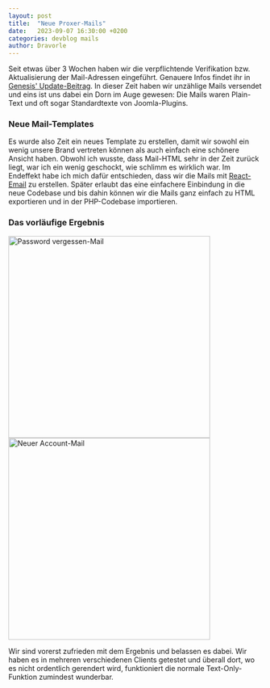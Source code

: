```yaml
---
layout: post
title:  "Neue Proxer-Mails"
date:   2023-09-07 16:30:00 +0200
categories: devblog mails
author: Dravorle
---
```


Seit etwas über 3 Wochen haben wir die verpflichtende Verifikation bzw. Aktualisierung der Mail-Adressen eingeführt. Genauere Infos findet ihr in [Genesis' Update-Beitrag](/devblog/updates/2023/08/21/updates-august.html). In dieser Zeit haben wir unzählige Mails versendet und eins ist uns dabei ein Dorn im Auge gewesen: Die Mails waren Plain-Text und oft sogar Standardtexte von Joomla-Plugins.

### Neue Mail-Templates

Es wurde also Zeit ein neues Template zu erstellen, damit wir sowohl ein wenig unsere Brand vertreten können als auch einfach eine schönere Ansicht haben.
Obwohl ich wusste, dass Mail-HTML sehr in der Zeit zurück liegt, war ich ein wenig geschockt, wie schlimm es wirklich war. Im Endeffekt habe ich mich dafür entschieden, dass wir die Mails mit [React-Email](https://github.com/resendlabs/react-email) zu erstellen. Später erlaubt das eine einfachere Einbindung in die neue Codebase und bis dahin können wir die Mails ganz einfach zu HTML exportieren und in der PHP-Codebase importieren.

### Das vorläufige Ergebnis
<img src="https://cdn.proxer.me/f/A6WbemMN" alt="Password vergessen-Mail" width="400" style="inline"/><img src="https://cdn.proxer.me/f/XrBVddG1" alt="Neuer Account-Mail" width="400" style="inline"/>

Wir sind vorerst zufrieden mit dem Ergebnis und belassen es dabei. Wir haben es in mehreren verschiedenen Clients getestet und überall dort, wo es nicht ordentlich gerendert wird, funktioniert die normale Text-Only-Funktion zumindest wunderbar.
